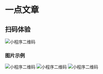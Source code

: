 # 一点文章

## 扫码体验
![小程序二维码](https://github.com/AntonySufer/yidianwz_wx/tree/master/expImg/img1.jpg)
### 图片示例
![小程序二维码](https://github.com/AntonySufer/yidianwz_wx/tree/master/expImg/img2.jpg)
![小程序二维码](https://github.com/AntonySufer/yidianwz_wx/tree/master/expImg/img3.jpg)
![小程序二维码](https://github.com/AntonySufer/yidianwz_wx/tree/master/expImg/img4.jpg)
